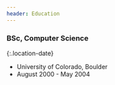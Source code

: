 ```yaml
---
header: Education
---
```


### BSc, Computer Science

{:.location-date}
- University of Colorado, Boulder 
- August 2000 - May 2004